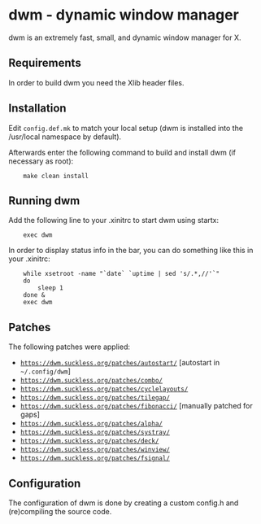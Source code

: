 # dwm - dynamic window manager
dwm is an extremely fast, small, and dynamic window manager for X.


## Requirements
In order to build dwm you need the Xlib header files.


## Installation
Edit `config.def.mk` to match your local setup (dwm is installed into
the /usr/local namespace by default).

Afterwards enter the following command to build and install dwm (if
necessary as root):

```
    make clean install
```


## Running dwm
Add the following line to your .xinitrc to start dwm using startx:
```
    exec dwm
```

In order to display status info in the bar, you can do something
like this in your .xinitrc:

```
    while xsetroot -name "`date` `uptime | sed 's/.*,//'`"
    do
    	sleep 1
    done &
    exec dwm
```

## Patches
The following patches were applied:
* [`https://dwm.suckless.org/patches/autostart/`](https://dwm.suckless.org/patches/autostart/) [autostart in `~/.config/dwm`]
* [`https://dwm.suckless.org/patches/combo/`](https://dwm.suckless.org/patches/combo/)
* [`https://dwm.suckless.org/patches/cyclelayouts/`](https://dwm.suckless.org/patches/cyclelayouts/)
* [`https://dwm.suckless.org/patches/tilegap/`](https://dwm.suckless.org/patches/tilegap/)
* [`https://dwm.suckless.org/patches/fibonacci/`](https://dwm.suckless.org/patches/fibonacci/) [manually patched for gaps]
* [`https://dwm.suckless.org/patches/alpha/`](https://dwm.suckless.org/patches/alpha/)
* [`https://dwm.suckless.org/patches/systray/`](https://dwm.suckless.org/patches/systray/)
* [`https://dwm.suckless.org/patches/deck/`](https://dwm.suckless.org/patches/deck/)
* [`https://dwm.suckless.org/patches/winview/`](https://dwm.suckless.org/patches/winview/)
* [`https://dwm.suckless.org/patches/fsignal/`](https://dwm.suckless.org/patches/fsignal/)


## Configuration
The configuration of dwm is done by creating a custom config.h
and (re)compiling the source code.
